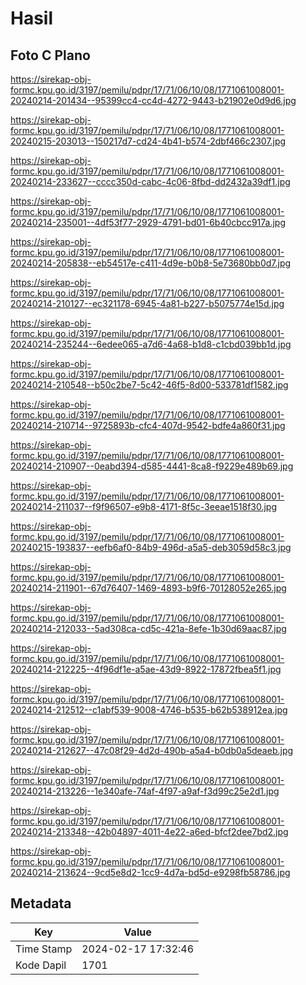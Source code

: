 # Hasil

## Foto C Plano

https://sirekap-obj-formc.kpu.go.id/3197/pemilu/pdpr/17/71/06/10/08/1771061008001-20240214-201434--95399cc4-cc4d-4272-9443-b21902e0d9d6.jpg

https://sirekap-obj-formc.kpu.go.id/3197/pemilu/pdpr/17/71/06/10/08/1771061008001-20240215-203013--150217d7-cd24-4b41-b574-2dbf466c2307.jpg

https://sirekap-obj-formc.kpu.go.id/3197/pemilu/pdpr/17/71/06/10/08/1771061008001-20240214-233627--cccc350d-cabc-4c06-8fbd-dd2432a39df1.jpg

https://sirekap-obj-formc.kpu.go.id/3197/pemilu/pdpr/17/71/06/10/08/1771061008001-20240214-235001--4df53f77-2929-4791-bd01-6b40cbcc917a.jpg

https://sirekap-obj-formc.kpu.go.id/3197/pemilu/pdpr/17/71/06/10/08/1771061008001-20240214-205838--eb54517e-c411-4d9e-b0b8-5e73680bb0d7.jpg

https://sirekap-obj-formc.kpu.go.id/3197/pemilu/pdpr/17/71/06/10/08/1771061008001-20240214-210127--ec321178-6945-4a81-b227-b5075774e15d.jpg

https://sirekap-obj-formc.kpu.go.id/3197/pemilu/pdpr/17/71/06/10/08/1771061008001-20240214-235244--6edee065-a7d6-4a68-b1d8-c1cbd039bb1d.jpg

https://sirekap-obj-formc.kpu.go.id/3197/pemilu/pdpr/17/71/06/10/08/1771061008001-20240214-210548--b50c2be7-5c42-46f5-8d00-533781df1582.jpg

https://sirekap-obj-formc.kpu.go.id/3197/pemilu/pdpr/17/71/06/10/08/1771061008001-20240214-210714--9725893b-cfc4-407d-9542-bdfe4a860f31.jpg

https://sirekap-obj-formc.kpu.go.id/3197/pemilu/pdpr/17/71/06/10/08/1771061008001-20240214-210907--0eabd394-d585-4441-8ca8-f9229e489b69.jpg

https://sirekap-obj-formc.kpu.go.id/3197/pemilu/pdpr/17/71/06/10/08/1771061008001-20240214-211037--f9f96507-e9b8-4171-8f5c-3eeae1518f30.jpg

https://sirekap-obj-formc.kpu.go.id/3197/pemilu/pdpr/17/71/06/10/08/1771061008001-20240215-193837--eefb6af0-84b9-496d-a5a5-deb3059d58c3.jpg

https://sirekap-obj-formc.kpu.go.id/3197/pemilu/pdpr/17/71/06/10/08/1771061008001-20240214-211901--67d76407-1469-4893-b9f6-70128052e265.jpg

https://sirekap-obj-formc.kpu.go.id/3197/pemilu/pdpr/17/71/06/10/08/1771061008001-20240214-212033--5ad308ca-cd5c-421a-8efe-1b30d69aac87.jpg

https://sirekap-obj-formc.kpu.go.id/3197/pemilu/pdpr/17/71/06/10/08/1771061008001-20240214-212225--4f96df1e-a5ae-43d9-8922-17872fbea5f1.jpg

https://sirekap-obj-formc.kpu.go.id/3197/pemilu/pdpr/17/71/06/10/08/1771061008001-20240214-212512--c1abf539-9008-4746-b535-b62b538912ea.jpg

https://sirekap-obj-formc.kpu.go.id/3197/pemilu/pdpr/17/71/06/10/08/1771061008001-20240214-212627--47c08f29-4d2d-490b-a5a4-b0db0a5deaeb.jpg

https://sirekap-obj-formc.kpu.go.id/3197/pemilu/pdpr/17/71/06/10/08/1771061008001-20240214-213226--1e340afe-74af-4f97-a9af-f3d99c25e2d1.jpg

https://sirekap-obj-formc.kpu.go.id/3197/pemilu/pdpr/17/71/06/10/08/1771061008001-20240214-213348--42b04897-4011-4e22-a6ed-bfcf2dee7bd2.jpg

https://sirekap-obj-formc.kpu.go.id/3197/pemilu/pdpr/17/71/06/10/08/1771061008001-20240214-213624--9cd5e8d2-1cc9-4d7a-bd5d-e9298fb58786.jpg


## Metadata

| Key        | Value               |
| ---------- | ------------------- |
| Time Stamp | 2024-02-17 17:32:46 |
| Kode Dapil | 1701                |



